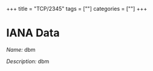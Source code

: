 +++
title = "TCP/2345"
tags = [""]
categories = [""]
+++

# IANA Data

_Name:_ dbm

_Description:_ dbm

